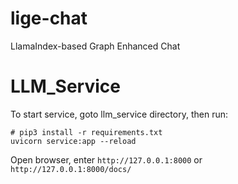 # lige-chat
LlamaIndex-based Graph Enhanced Chat


# LLM_Service
To start service, goto llm_service directory, then run:
```
# pip3 install -r requirements.txt
uvicorn service:app --reload
```

Open browser, enter `http://127.0.0.1:8000` or `http://127.0.0.1:8000/docs/`